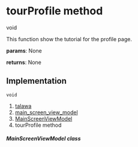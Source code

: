 
<div>

# tourProfile method

</div>


void 



This function show the tutorial for the profile page.

**params**: None

**returns**: None



## Implementation

``` language-dart
void  
```







1.  [talawa](../../index.md)
2.  [main_screen_view_model](../../view_model_main_screen_view_model/)
3.  [MainScreenViewModel](../../view_model_main_screen_view_model/MainScreenViewModel-class.md)
4.  tourProfile method

##### MainScreenViewModel class







